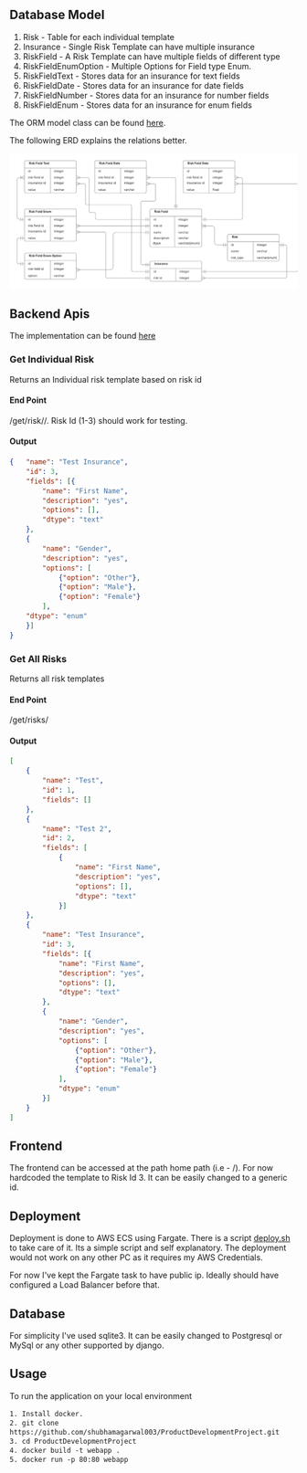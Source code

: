 ## Database Model
1. Risk - Table for each individual template
2. Insurance - Single Risk Template can have multiple insurance
3. RiskField - A Risk Template can have multiple fields of different type
4. RiskFieldEnumOption - Multiple Options for Field type Enum.
5. RiskFieldText - Stores data for an insurance for text fields
6. RiskFieldDate - Stores data for an insurance for date fields
7. RiskFieldNumber - Stores data for an insurance for number fields
8. RiskFieldEnum - Stores data for an insurance for enum fields

The ORM model class can be found [here](./risk_management/risk_type/models.py). 

The following ERD explains the relations better. 

![erd](./erd.png "ERD")


## Backend Apis
The implementation can be found [here](./risk_management/risk_type/views.py)


### Get Individual Risk
Returns an Individual risk template based on risk id

#### End Point 
/get/risk/<risk-id>/. Risk Id (1-3) should work for testing.

#### Output 
```json
{	"name": "Test Insurance", 
	"id": 3, 
	"fields": [{
		"name": "First Name", 
		"description": "yes", 
		"options": [], 
		"dtype": "text"
	}, 
	{
		"name": "Gender", 
		"description": "yes", 
		"options": [
			{"option": "Other"}, 
			{"option": "Male"}, 
			{"option": "Female"}
		], 
	"dtype": "enum"
	}]
}
``` 

### Get All Risks
Returns all risk templates

#### End Point
/get/risks/

#### Output
```json
[
	{
		"name": "Test", 
		"id": 1, 
		"fields": []
	}, 
	{
		"name": "Test 2", 
		"id": 2, 
		"fields": [
			{
				"name": "First Name", 
				"description": "yes", 
				"options": [], 
				"dtype": "text"
			}]
	}, 
	{
		"name": "Test Insurance", 
		"id": 3, 
		"fields": [{
			"name": "First Name", 
			"description": "yes", 
			"options": [],
			"dtype": "text"
		}, 
		{
			"name": "Gender", 
			"description": "yes", 
			"options": [
				{"option": "Other"}, 
				{"option": "Male"}, 
				{"option": "Female"}
			], 
			"dtype": "enum"
		}]
	}
]
```


## Frontend 

The frontend can be accessed at the path home path (i.e - /). For now hardcoded the template to Risk Id 3. It can be easily changed to a generic id.


## Deployment

Deployment is done to AWS ECS using Fargate. There is a script [deploy.sh](./deploy.sh) to take care of it. Its a simple script and self explanatory. The deployment would not work on any other PC as it requires my AWS Credentials. 

For now I've kept the Fargate task to have public ip. Ideally should have configured a Load Balancer before that. 


## Database 
For simplicity I've used sqlite3. It can be easily changed to Postgresql or MySql or any other supported by django. 


## Usage 
To run the application on your local environment

```
1. Install docker.
2. git clone https://github.com/shubhamagarwal003/ProductDevelopmentProject.git
3. cd ProductDevelopmentProject
4. docker build -t webapp .
5. docker run -p 80:80 webapp
```
